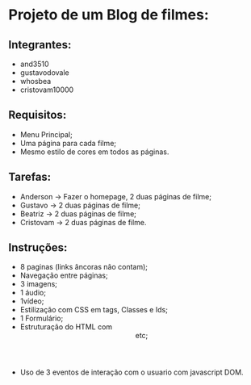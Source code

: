 # Projeto de um Blog de filmes:

## Integrantes:
- and3510
- gustavodovale
- whosbea
- cristovam10000

## Requisitos:
- Menu Principal;
- Uma página para cada filme;
- Mesmo estilo de cores em todos as páginas.

## Tarefas:
- Anderson → Fazer o homepage, 2 duas páginas de filme;
- Gustavo →  2 duas páginas de filme;
- Beatriz → 2 duas páginas de filme;
- Cristovam → 2 duas páginas de filme.


## Instruções:
   - 8 paginas (links âncoras não contam);
   - Navegação entre páginas;
   - 3 imagens;
   - 1 áudio;
   - 1vídeo;
   - Estilização com CSS em tags, Classes e Ids;
   - 1 Formulário;
   - Estruturação do HTML com <header> <section> <footer> etc;
   - Uso de 3 eventos de interação com o usuario com javascript DOM.
